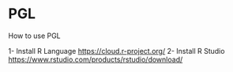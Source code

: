 # PGL

How to use PGL

1- Install R Language https://cloud.r-project.org/
2- Install R Studio https://www.rstudio.com/products/rstudio/download/
